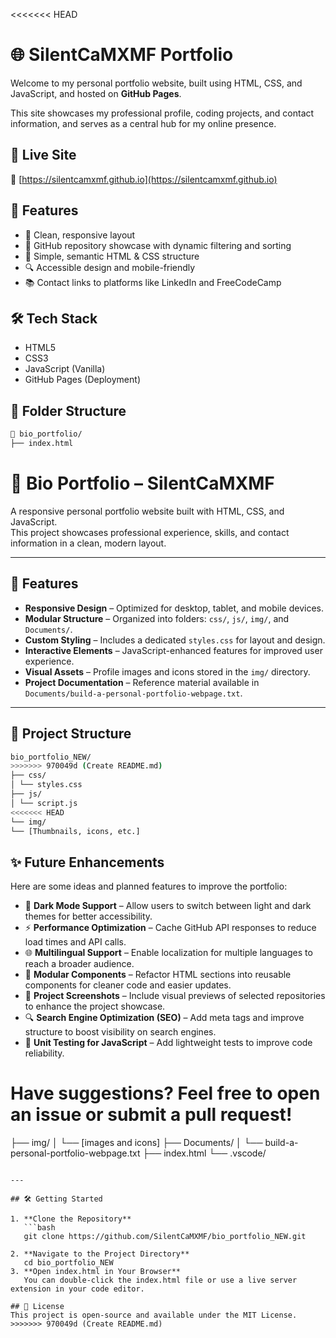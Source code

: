 <<<<<<< HEAD
# 🌐 SilentCaMXMF Portfolio

Welcome to my personal portfolio website, built using HTML, CSS, and JavaScript, and hosted on **GitHub Pages**.

This site showcases my professional profile, coding projects, and contact information, and serves as a central hub for my online presence.

## 📁 Live Site

🔗 [https://silentcamxmf.github.io](https://silentcamxmf.github.io)

## 📌 Features

- 🎨 Clean, responsive layout
- 💼 GitHub repository showcase with dynamic filtering and sorting
- 🧠 Simple, semantic HTML & CSS structure
- 🔍 Accessible design and mobile-friendly
- 📚 Contact links to platforms like LinkedIn and FreeCodeCamp

## 🛠️ Tech Stack

- HTML5
- CSS3
- JavaScript (Vanilla)
- GitHub Pages (Deployment)

## 📂 Folder Structure

```bash
📁 bio_portfolio/
├── index.html
```

# 💼 Bio Portfolio – SilentCaMXMF

A responsive personal portfolio website built with HTML, CSS, and JavaScript.  
This project showcases professional experience, skills, and contact information in a clean, modern layout.

---

## 🚀 Features

- **Responsive Design** – Optimized for desktop, tablet, and mobile devices.
- **Modular Structure** – Organized into folders: `css/`, `js/`, `img/`, and `Documents/`.
- **Custom Styling** – Includes a dedicated `styles.css` for layout and design.
- **Interactive Elements** – JavaScript-enhanced features for improved user experience.
- **Visual Assets** – Profile images and icons stored in the `img/` directory.
- **Project Documentation** – Reference material available in `Documents/build-a-personal-portfolio-webpage.txt`.

---

## 📁 Project Structure
```bash
bio_portfolio_NEW/
>>>>>>> 970049d (Create README.md)
├── css/
│ └── styles.css
├── js/
│ └── script.js
<<<<<<< HEAD
└── img/
└── [Thumbnails, icons, etc.]

```

## ✨ Future Enhancements

Here are some ideas and planned features to improve the portfolio:

- 🌙 **Dark Mode Support** – Allow users to switch between light and dark themes for better accessibility.
- ⚡ **Performance Optimization** – Cache GitHub API responses to reduce load times and API calls.
- 🌐 **Multilingual Support** – Enable localization for multiple languages to reach a broader audience.
- 🧩 **Modular Components** – Refactor HTML sections into reusable components for cleaner code and easier updates.
- 📸 **Project Screenshots** – Include visual previews of selected repositories to enhance the project showcase.
- 🔍 **Search Engine Optimization (SEO)** – Add meta tags and improve structure to boost visibility on search engines.
- 🧪 **Unit Testing for JavaScript** – Add lightweight tests to improve code reliability.

Have suggestions? Feel free to open an issue or submit a pull request!
=======
├── img/
│ └── [images and icons]
├── Documents/
│ └── build-a-personal-portfolio-webpage.txt
├── index.html
└── .vscode/
```

---

## 🛠️ Getting Started

1. **Clone the Repository**
   ```bash
   git clone https://github.com/SilentCaMXMF/bio_portfolio_NEW.git

2. **Navigate to the Project Directory**
   cd bio_portfolio_NEW
3. **Open index.html in Your Browser**
   You can double-click the index.html file or use a live server extension in your code editor.

## 📄 License
This project is open-source and available under the MIT License.
>>>>>>> 970049d (Create README.md)

